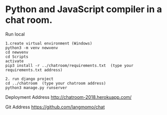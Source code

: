 # Python and JavaScript compiler in a chat room.
Run local

    1.create virtual environment (Windows)
    python3 -m venv newvenv
    cd newvenv
    cd Scripts
    activate
    pip3 install -r ../chatroom/requirements.txt  (type your requirements.txt address)

    2. run django project
    cd ../chatroom  (type your chatroom address)
    python3 manage.py runserver


Deployment Address
http://chatroom-2018.herokuapp.com/

Git Address
https://github.com/langmomo/chat
